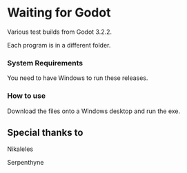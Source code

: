 # Waiting for Godot

Various test builds from Godot 3.2.2.

Each program is in a different folder.

### System Requirements

You need to have Windows to run these releases.

### How to use

Download the files onto a Windows desktop and run the exe.

## Special thanks to

Nikaleles

Serpenthyne
